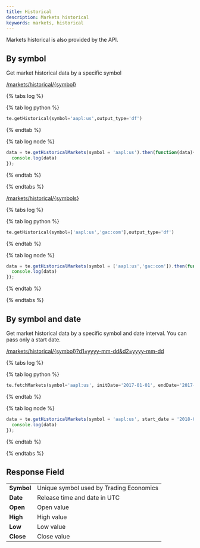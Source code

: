 ```yaml
---
title: Historical
description: Markets historical
keywords: markets, historical
---
```


Markets historical is also provided by the API.

## By symbol

Get market historical data by a specific symbol

[/markets/historical/{symbol}](https://api.tradingeconomics.com/markets/historical/aapl:us?c=guest:guest&f=json)

{% tabs log %}

{% tab log python %}
```python
te.getHistorical(symbol='aapl:us',output_type='df')
```
{% endtab %}

{% tab log node %}
```javascript
data = te.getHistoricalMarkets(symbol = 'aapl:us').then(function(data){
  console.log(data)     
});
```
{% endtab %}

{% endtabs %}

[/markets/historical/{symbols}](https://api.tradingeconomics.com/markets/historical/aapl:us,gac:com?c=guest:guest&f=json)

{% tabs log %}

{% tab log python %}
```python
te.getHistorical(symbol=['aapl:us','gac:com'],output_type='df')
```
{% endtab %}

{% tab log node %}
```javascript
data = te.getHistoricalMarkets(symbol = ['aapl:us','gac:com']).then(function(data){
  console.log(data)     
});
```
{% endtab %}

{% endtabs %}

## By symbol and date

Get market historical data by a specific symbol and date interval. You can pass only a start date.

[/markets/historical/{symbol}?d1=yyyy-mm-dd&d2=yyyy-mm-dd](https://api.tradingeconomics.com/markets/historical/aapl:us?c=guest:guest&d1=2017-08-01&d2=2017-08-08&f=json)

{% tabs log %}

{% tab log python %}
```python
te.fetchMarkets(symbol='aapl:us', initDate='2017-01-01', endDate='2017-06-15')
```
{% endtab %}

{% tab log node %}
```javascript
data = te.getHistoricalMarkets(symbol = 'aapl:us', start_date = '2018-02-02', end_date = '2019-02-02').then(function(data){
  console.log(data)     
});
```
{% endtab %}

{% endtabs %}

## Response Field

|            |                                         |
| ---------- | --------------------------------------- |
| **Symbol** | Unique symbol used by Trading Economics |
| **Date**   | Release time and date in UTC            |
| **Open**   | Open value                              |
| **High**   | High value                              |
| **Low**    | Low value                               |
| **Close**  | Close value                             |